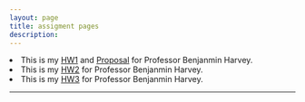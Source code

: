 ```yaml
---
layout: page
title: assigment pages
description:
---
```


<li>This is my <a href="https://LihuaPeiNeo.github.io/HW/Lihua_Pei_HW1.ipynb">HW1</a> and <a href="https://LihuaPeiNeo.github.io/HW/Project_Proposal.docx">Proposal</a> for Professor Benjanmin Harvey.</li>
<li>This is my <a href="https://LihuaPeiNeo.github.io/HW/Lihua_Pei_HW2.ipynb">HW2</a> for Professor Benjanmin Harvey.</li>

<li>This is my <a href="https://github.com/LihuaPeiNeo/LihuaPeiNeo.github.io/blob/master/HW/Home_Work%203.ipynb">HW3</a> for Professor Benjanmin Harvey.</li>

---
